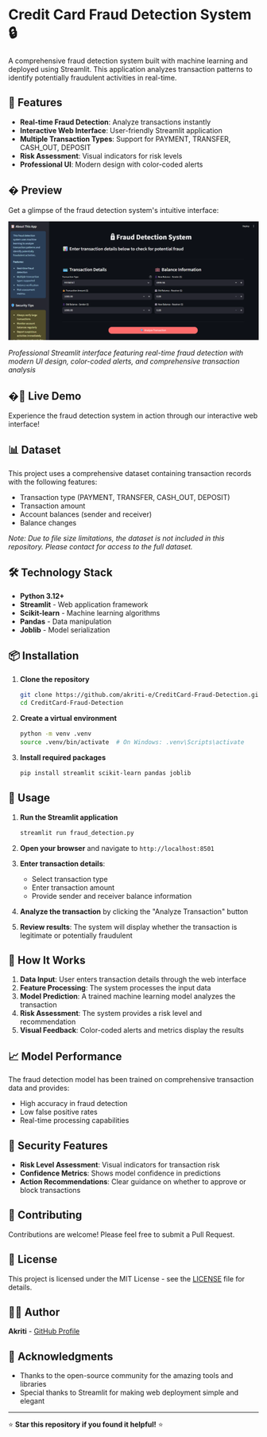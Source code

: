 # Credit Card Fraud Detection System 🔒

A comprehensive fraud detection system built with machine learning and deployed using Streamlit. This application analyzes transaction patterns to identify potentially fraudulent activities in real-time.

## 🌟 Features

- **Real-time Fraud Detection**: Analyze transactions instantly
- **Interactive Web Interface**: User-friendly Streamlit application
- **Multiple Transaction Types**: Support for PAYMENT, TRANSFER, CASH_OUT, DEPOSIT
- **Risk Assessment**: Visual indicators for risk levels
- **Professional UI**: Modern design with color-coded alerts

## �️ Preview

Get a glimpse of the fraud detection system's intuitive interface:

![Credit Card Fraud Detection App](images/Screenshot%202025-09-09%20115242.png)

*Professional Streamlit interface featuring real-time fraud detection with modern UI design, color-coded alerts, and comprehensive transaction analysis*

## �🚀 Live Demo

Experience the fraud detection system in action through our interactive web interface!

## 📊 Dataset

This project uses a comprehensive dataset containing transaction records with the following features:
- Transaction type (PAYMENT, TRANSFER, CASH_OUT, DEPOSIT)
- Transaction amount
- Account balances (sender and receiver)
- Balance changes

*Note: Due to file size limitations, the dataset is not included in this repository. Please contact for access to the full dataset.*

## 🛠️ Technology Stack

- **Python 3.12+**
- **Streamlit** - Web application framework
- **Scikit-learn** - Machine learning algorithms
- **Pandas** - Data manipulation
- **Joblib** - Model serialization

## 📦 Installation

1. **Clone the repository**
   ```bash
   git clone https://github.com/akriti-e/CreditCard-Fraud-Detection.git
   cd CreditCard-Fraud-Detection
   ```

2. **Create a virtual environment**
   ```bash
   python -m venv .venv
   source .venv/bin/activate  # On Windows: .venv\Scripts\activate
   ```

3. **Install required packages**
   ```bash
   pip install streamlit scikit-learn pandas joblib
   ```

## 🔧 Usage

1. **Run the Streamlit application**
   ```bash
   streamlit run fraud_detection.py
   ```

2. **Open your browser** and navigate to `http://localhost:8501`

3. **Enter transaction details**:
   - Select transaction type
   - Enter transaction amount
   - Provide sender and receiver balance information

4. **Analyze the transaction** by clicking the "Analyze Transaction" button

5. **Review results**: The system will display whether the transaction is legitimate or potentially fraudulent

## 🎯 How It Works

1. **Data Input**: User enters transaction details through the web interface
2. **Feature Processing**: The system processes the input data
3. **Model Prediction**: A trained machine learning model analyzes the transaction
4. **Risk Assessment**: The system provides a risk level and recommendation
5. **Visual Feedback**: Color-coded alerts and metrics display the results

## 📈 Model Performance

The fraud detection model has been trained on comprehensive transaction data and provides:
- High accuracy in fraud detection
- Low false positive rates
- Real-time processing capabilities

## 🔐 Security Features

- **Risk Level Assessment**: Visual indicators for transaction risk
- **Confidence Metrics**: Shows model confidence in predictions
- **Action Recommendations**: Clear guidance on whether to approve or block transactions

## 🤝 Contributing

Contributions are welcome! Please feel free to submit a Pull Request.

## 📄 License

This project is licensed under the MIT License - see the [LICENSE](LICENSE) file for details.

## 👩‍💻 Author

**Akriti** - [GitHub Profile](https://github.com/akriti-e)

## 🙏 Acknowledgments

- Thanks to the open-source community for the amazing tools and libraries
- Special thanks to Streamlit for making web deployment simple and elegant

---

⭐ **Star this repository if you found it helpful!** ⭐
